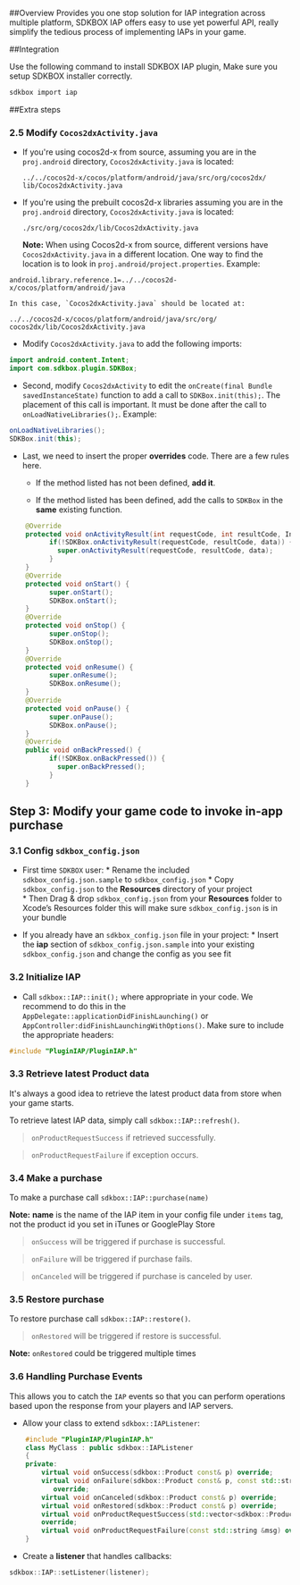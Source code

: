 <!--
Include Base: /Users/niteluo/Projects/store/doc/en/src/iap/v3-cpp
-->

##Overview
Provides you one stop solution for IAP integration across multiple platform, SDKBOX IAP offers easy to use yet powerful API, really simplify the tedious process of implementing IAPs in your game.

##Integration

Use the following command to install SDKBOX IAP plugin, Make sure you setup SDKBOX installer correctly.
```bash
sdkbox import iap
```

##Extra steps

### 2.5 Modify `Cocos2dxActivity.java`
* If you're using cocos2d-x from source, assuming you are in the `proj.android` directory, `Cocos2dxActivity.java` is located:

    ```
    ../../cocos2d-x/cocos/platform/android/java/src/org/cocos2dx/
    lib/Cocos2dxActivity.java
    ```

* If you're using the prebuilt cocos2d-x libraries assuming you are in the `proj.android` directory, `Cocos2dxActivity.java` is located:

    ```
    ./src/org/cocos2dx/lib/Cocos2dxActivity.java
    ```

  __Note:__ When using Cocos2d-x from source, different versions have `Cocos2dxActivity.java` in a different location. One way to find the location is to look in `proj.android/project.properties`. Example:
```
android.library.reference.1=../../cocos2d-x/cocos/platform/android/java
```

    In this case, `Cocos2dxActivity.java` should be located at:
```
../../cocos2d-x/cocos/platform/android/java/src/org/
cocos2dx/lib/Cocos2dxActivity.java
```

* Modify `Cocos2dxActivity.java` to add the following imports:
```java
import android.content.Intent;
import com.sdkbox.plugin.SDKBox;
```

* Second, modify `Cocos2dxActivity` to edit the `onCreate(final Bundle savedInstanceState)` function to add a call to `SDKBox.init(this);`. The placement of this call is important. It must be done after the call to `onLoadNativeLibraries();`. Example:
```java
onLoadNativeLibraries();
SDKBox.init(this);
```

* Last, we need to insert the proper __overrides__ code. There are a few rules here.
    * If the method listed has not been defined, __add it__.

    * If the method listed has been defined, add the calls to `SDKBox` in the __same__ existing function.
```java
    @Override
    protected void onActivityResult(int requestCode, int resultCode, Intent data) {
          if(!SDKBox.onActivityResult(requestCode, resultCode, data)) {
            super.onActivityResult(requestCode, resultCode, data);
          }
    }
    @Override
    protected void onStart() {
          super.onStart();
          SDKBox.onStart();
    }
    @Override
    protected void onStop() {
          super.onStop();
          SDKBox.onStop();
    }
    @Override
    protected void onResume() {
          super.onResume();
          SDKBox.onResume();
    }
    @Override
    protected void onPause() {
          super.onPause();
          SDKBox.onPause();
    }
    @Override
    public void onBackPressed() {
          if(!SDKBox.onBackPressed()) {
            super.onBackPressed();
          }
    }
```

## Step 3: Modify your game code to invoke in-app purchase

### 3.1 Config `sdkbox_config.json`
* First time `SDKBOX` user:
      * Rename the included `sdkbox_config.json.sample` to `sdkbox_config.json`
      * Copy `sdkbox_config.json` to the __Resources__ directory of your project  
      * Then Drag & drop `sdkbox_config.json` from your __Resources__ folder to Xcode’s Resources folder this will make sure `sdkbox_config.json` is in your bundle

* If you already have an `sdkbox_config.json` file in your project:
      * Insert the __iap__ section of `sdkbox_config.json.sample` into your
      existing `sdkbox_config.json` and change the config as you see fit

### 3.2 Initialize IAP
* Call `sdkbox::IAP::init();` where appropriate in your code. We
recommend to do this in the `AppDelegate::applicationDidFinishLaunching()` or `AppController:didFinishLaunchingWithOptions()`. Make sure to include the appropriate headers:
```cpp
#include "PluginIAP/PluginIAP.h"
```

### 3.3 Retrieve latest Product data
It's always a good idea to retrieve the latest product data from store when your game starts.

To retrieve latest IAP data, simply call `sdkbox::IAP::refresh()`.

> `onProductRequestSuccess` if retrieved successfully.

> `onProductRequestFailure` if exception occurs.

### 3.4 Make a purchase
To make a purchase call `sdkbox::IAP::purchase(name)`

__Note:__ __name__ is the name of the IAP item in your config file under `items` tag, not the product id you set in iTunes or GooglePlay Store

> `onSuccess` will be triggered if purchase is successful.

> `onFailure` will be triggered if purchase fails.

> `onCanceled` will be triggered if purchase is canceled by user.

### 3.5 Restore purchase
To restore purchase call `sdkbox::IAP::restore()`.

> `onRestored` will be triggered if restore is successful.

__Note:__ `onRestored` could be triggered multiple times

### 3.6 Handling Purchase Events
This allows you to catch the `IAP` events so that you can perform operations based upon the response from your players and IAP servers.

* Allow your class to extend `sdkbox::IAPListener`:
```cpp
    #include "PluginIAP/PluginIAP.h"
    class MyClass : public sdkbox::IAPListener
    {
    private:
        virtual void onSuccess(sdkbox::Product const& p) override;
        virtual void onFailure(sdkbox::Product const& p, const std::string &msg)
           override;
        virtual void onCanceled(sdkbox::Product const& p) override;
        virtual void onRestored(sdkbox::Product const& p) override;
        virtual void onProductRequestSuccess(std::vector<sdkbox::Product> const &products)
        override;
        virtual void onProductRequestFailure(const std::string &msg) override;
    }
```

* Create a __listener__ that handles callbacks:
```cpp
sdkbox::IAP::setListener(listener);
```

